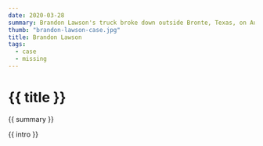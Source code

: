 ```yaml
---
date: 2020-03-28
summary: Brandon Lawson's truck broke down outside Bronte, Texas, on August 9, 2013. After midnight, he called 911 asking for the police.
thumb: "brandon-lawson-case.jpg"
title: Brandon Lawson
tags:
  - case
  - missing
---
```


<h1>{{ title }}</h1>

<p>{{ summary }}</p>

<p>{{ intro }}</p>
